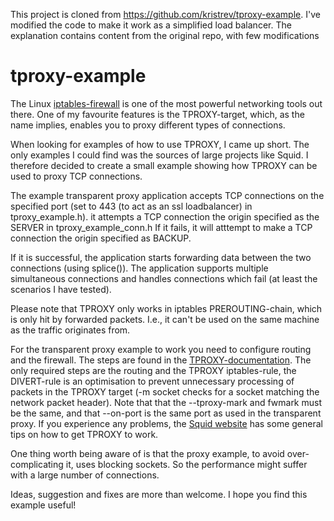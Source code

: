 This project is cloned from https://github.com/kristrev/tproxy-example.
I've modified the code to make it work as a simplified load balancer.
The explanation contains content from the original repo, with few modifications

tproxy-example
==============

The Linux [iptables-firewall](http://en.wikipedia.org/wiki/Iptables) is one of
the most powerful networking tools out there. One of my favourite features is
the TPROXY-target, which, as the name implies, enables you to proxy different
types of connections.

When looking for examples of how to use TPROXY, I came up short. The only
examples I could find was the sources of large projects like Squid. I therefore
decided to create a small example showing how TPROXY can be used to proxy TCP
connections. 

The example transparent proxy application accepts TCP connections on the
specified port (set to 443 (to act as an ssl loadbalancer) in tproxy\_example.h).
it attempts a TCP connection the origin specified as the SERVER in tproxy\_example\_conn.h
If it fails, it will atttempt to make a TCP connection the origin specified as BACKUP.

If it is successful, the application starts forwarding data
between the two connections (using splice()). The application supports multiple
simultaneous connections and handles connections which fail (at least the
scenarios I have tested).

Please note that TPROXY only works in iptables PREROUTING-chain, which is only
hit by forwarded packets. I.e., it can't be used on the same machine as the
traffic originates from.

For the transparent proxy example to work you need to configure routing and the
firewall.  The steps are found in the
[TPROXY-documentation](http://lxr.linux.no/linux+v3.10/Documentation/networking/tproxy.txt).
The only required steps are the routing and the TPROXY iptables-rule, the
DIVERT-rule is an optimisation to prevent unnecessary processing of packets in
the TPROXY target (-m socket checks for a socket matching the network packet
header).  Note that that the --tproxy-mark and fwmark must be the same, and that
--on-port is the same port as used in the transparent proxy. If you experience
any problems, the [Squid website](http://wiki.squid-cache.org/Features/Tproxy4)
has some general tips on how to get TPROXY to work.

One thing worth being aware of is that the proxy example, to avoid
over-complicating it, uses blocking sockets. So the performance might suffer
with a large number of connections.

Ideas, suggestion and fixes are more than welcome. I hope you find this
example useful!




